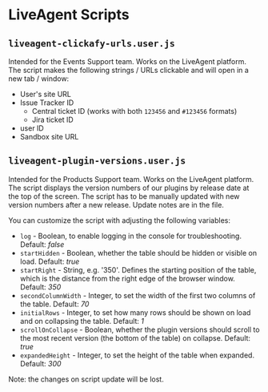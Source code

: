 # LiveAgent Scripts

## `liveagent-clickafy-urls.user.js`

Intended for the Events Support team. Works on the LiveAgent platform.
The script makes the following strings / URLs clickable and will open in a new tab / window:
* User's site URL
* Issue Tracker ID
  * Central ticket ID (works with both `123456` and `#123456` formats)
  * Jira ticket ID
* user ID
* Sandbox site URL

## `liveagent-plugin-versions.user.js`

Intended for the Products Support team. Works on the LiveAgent platform.
The script displays the version numbers of our plugins by release date at the top of the screen.
The script has to be manually updated with new version numbers after a new release. Update notes are in the file.  

You can customize the script with adjusting the following variables:  
* `log` - Boolean, to enable logging in the console for troubleshooting. Default: _false_
* `startHidden` - Boolean, whether the table should be hidden or visible on load. Default: _true_
* `startRight` - String, e.g. '350'. Defines the starting position of the table, which is the distance from the right edge of the browser window. Default: _350_
* `secondColumnWidth` - Integer, to set the width of the first two columns of the table. Default: _70_
* `initialRows` - Integer, to set how many rows should be shown on load and on collapsing the table. Default: _1_
* `scrollOnCollapse` - Boolean, whether the plugin versions should scroll to the most recent version (the bottom of the table) on collapse. Default: _true_
* `expandedHeight` - Integer, to set the height of the table when expanded. Default: _300_  

Note: the changes on script update will be lost.
